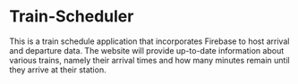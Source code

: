 # Train-Scheduler

This is a train schedule application that incorporates Firebase to host arrival and departure data. The website will provide up-to-date information about various trains, namely their arrival times and how many minutes remain until they arrive at their station.